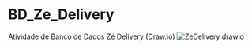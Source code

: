# BD_Ze_Delivery
Atividade de Banco de Dados Zé Delivery (Draw.io)
![ZeDelivery drawio](https://github.com/MateusOliveira09/BD_Ze_Delivery/assets/74120785/675ba14f-25bb-45ab-8645-3757b0e3daa0)
